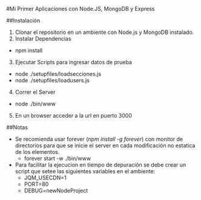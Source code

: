 #Mi Primer Aplicaciones con Node.JS, MongoDB y Express

##Instalación
1. Clonar el repositorio en un ambiente con Node.js y MongoDB instalado.
2. Instalar Dependencias
  - npm install
3. Ejecutar Scripts para ingresar datos de prueba
  - node ./setupfiles/loadsecciones.js
  - node ./setupfiles/loadusers.js
4. Correr el Server
  - node ./bin/www
5. En un browser acceder a la url en puerto 3000

##Notas
* Se recomienda usar forever (*npm install -g forever*) con monitor de directorios para que se inicie el server en cada modificación no estatica de los elementos.
  - forever start -w ./bin/www
* Para facilitar la ejecucion en tiempo de depuración se debe crear un script que setee las siguientes variables en el ambiente:
  * JQM_USECDN=1
  * PORT=80
  * DEBUG=newNodeProject
